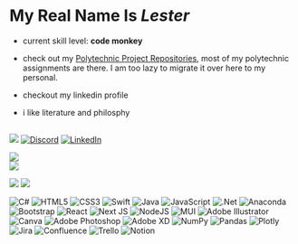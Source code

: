  # My Real Name Is _Lester_
 - current skill level: **code monkey**


 - check out my [Polytechnic Project Repositories](https://github.com/s10208233), most of my polytechnic assignments are there. I am too lazy to migrate it over here to my personal.
 - checkout my linkedin profile
 - i like literature and philosphy

##
[![](https://visitcount.itsvg.in/api?id=leicester70&icon=5&color=9)](https://visitcount.itsvg.in)
[![Discord](https://img.shields.io/badge/Discord-%237289DA.svg?logo=discord&logoColor=white)](https://discord.gg/https://discord.gg/PQzZx74yK5) [![LinkedIn](https://img.shields.io/badge/LinkedIn-%230077B5.svg?logo=linkedin&logoColor=white)](https://linkedin.com/in/lester-cheong-a29a4a209)

![](https://quotes-github-readme.vercel.app/api?type=vertical&theme=tokyonight) </br>
![](https://github-readme-stats.vercel.app/api/top-langs/?username=leicester70&theme=dark&hide_border=true&include_all_commits=false&count_private=false&layout=compact) 

 ![](https://github-readme-streak-stats.herokuapp.com/?user=leicester70&theme=dark&hide_border=true) 
 ![](https://github-readme-stats.vercel.app/api?username=leicester70&theme=dark&hide_border=true&include_all_commits=false&count_private=false)

![C#](https://img.shields.io/badge/c%23-%23239120.svg?style=for-the-badge&logo=c-sharp&logoColor=white) ![HTML5](https://img.shields.io/badge/html5-%23E34F26.svg?style=for-the-badge&logo=html5&logoColor=white) ![CSS3](https://img.shields.io/badge/css3-%231572B6.svg?style=for-the-badge&logo=css3&logoColor=white) ![Swift](https://img.shields.io/badge/swift-F54A2A?style=for-the-badge&logo=swift&logoColor=white) ![Java](https://img.shields.io/badge/java-%23ED8B00.svg?style=for-the-badge&logo=java&logoColor=white) ![JavaScript](https://img.shields.io/badge/javascript-%23323330.svg?style=for-the-badge&logo=javascript&logoColor=%23F7DF1E) ![.Net](https://img.shields.io/badge/.NET-5C2D91?style=for-the-badge&logo=.net&logoColor=white) ![Anaconda](https://img.shields.io/badge/Anaconda-%2344A833.svg?style=for-the-badge&logo=anaconda&logoColor=white) ![Bootstrap](https://img.shields.io/badge/bootstrap-%23563D7C.svg?style=for-the-badge&logo=bootstrap&logoColor=white) ![React](https://img.shields.io/badge/react-%2320232a.svg?style=for-the-badge&logo=react&logoColor=%2361DAFB) ![Next JS](https://img.shields.io/badge/Next-black?style=for-the-badge&logo=next.js&logoColor=white) ![NodeJS](https://img.shields.io/badge/node.js-6DA55F?style=for-the-badge&logo=node.js&logoColor=white) ![MUI](https://img.shields.io/badge/MUI-%230081CB.svg?style=for-the-badge&logo=material-ui&logoColor=white) ![Adobe Illustrator](https://img.shields.io/badge/adobeillustrator-%23FF9A00.svg?style=for-the-badge&logo=adobeillustrator&logoColor=white) ![Canva](https://img.shields.io/badge/Canva-%2300C4CC.svg?style=for-the-badge&logo=Canva&logoColor=white) ![Adobe Photoshop](https://img.shields.io/badge/adobephotoshop-%2331A8FF.svg?style=for-the-badge&logo=adobephotoshop&logoColor=white) ![Adobe XD](https://img.shields.io/badge/Adobe%20XD-470137?style=for-the-badge&logo=Adobe%20XD&logoColor=#FF61F6) ![NumPy](https://img.shields.io/badge/numpy-%23013243.svg?style=for-the-badge&logo=numpy&logoColor=white) ![Pandas](https://img.shields.io/badge/pandas-%23150458.svg?style=for-the-badge&logo=pandas&logoColor=white) ![Plotly](https://img.shields.io/badge/Plotly-%233F4F75.svg?style=for-the-badge&logo=plotly&logoColor=white) ![Jira](https://img.shields.io/badge/jira-%230A0FFF.svg?style=for-the-badge&logo=jira&logoColor=white) ![Confluence](https://img.shields.io/badge/confluence-%23172BF4.svg?style=for-the-badge&logo=confluence&logoColor=white) ![Trello](https://img.shields.io/badge/Trello-%23026AA7.svg?style=for-the-badge&logo=Trello&logoColor=white) ![Notion](https://img.shields.io/badge/Notion-%23000000.svg?style=for-the-badge&logo=notion&logoColor=white)




<!--
Proudly created with GPRM ( https://gprm.itsvg.in )
I did absoutely nothing
-->
